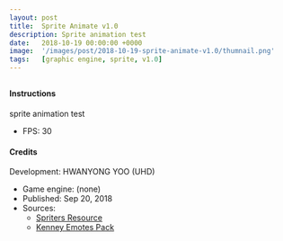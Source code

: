 ```yaml
---
layout: post
title:  Sprite Animate v1.0
description: Sprite animation test
date:   2018-10-19 00:00:00 +0000
image:  '/images/post/2018-10-19-sprite-animate-v1.0/thumnail.png'
tags:   [graphic engine, sprite, v1.0]
---
```


<canvas id="gameScreen" width="640px" height="400px" tabindex="1"></canvas>
---
#### Instructions
sprite animation test
- FPS: 30

#### Credits
Development: HWANYONG YOO (UHD)
- Game engine: (none)
- Published: Sep 20, 2018
- Sources:
	- [Spriters Resource](https://www.spriters-resource.com/)
	- [Kenney Emotes Pack](https://www.kenney.nl/assets/emotes-pack)

<script type="text/javascript">
console.log('test')
let App = {
	id: `labs-frame-sprite`,
	version: 1,
	gameID: `labs-frame-sprite-1`
};
document.addEventListener('DOMContentLoaded', () => {
	let ResourceItem = function (obj) {
		let self = this;
		self.path = obj.path;
		self.type = obj.type;

		return self;
	};
	let ReleaseItem = function (obj) {
		let self = this;
		self.id = obj.id;
		self.version = obj.version;
		self.thumbnail = obj.thumbnail;
		self.name = obj.name;
		self.extension = obj.extension;
	};
	let Detail = function () {
		let vm = this;
		vm.name = ko.observable('');
		vm.instructions = ko.observable('');
		vm.credits = ko.observable('');
		vm.video = {
			featured: ko.observable(''),
			more: ko.observable('')
		};
		vm.resources = {
			'javascript': ko.observableArray()
		};
		vm.previousReleaseItems = ko.observableArray();

		vm.showDetail = (data, event) => { window.location.href = `/playground/${data.id}.${data.type}`; };

		vm.init = () => {
			database.collection("/Programs")
			.where('id', '==', App.id)
			.where('version', '==', App.version)
			.get()
			.then(prog => {
				prog.forEach(info => {
					let data = info.data();
					vm.name(data.information.name);
					vm.instructions(data.information.instructions);
					vm.credits(data.information.credits);
					if (typeof data.information.videos !== 'undefined') {
						vm.video.featured(data.information.videos.featured);
						vm.video.more(data.information.videos.externalLink);
					}
					for (let key in data.resources) {
						data.resources[key].forEach((val, idx, arr) => {
							vm.resources.javascript.push(new ResourceItem(val));
						});
					}
				});
			});

			database.collection("/Programs")
			.where('id', '==', App.id)
			.where('isView', '==', true)
			//- .where('version', '>', App.version)
			//- .where('version', '<', App.version)
			.orderBy('version', 'desc')
			.get()
			.then(prog => {
				prog.forEach(info => {
					let data = info.data();
					vm.previousReleaseItems.push(new ReleaseItem({
						'id': data.id,
						'version': data.version,
						'thumbnail': data.information.thumbnail,
						'name': data.information.name,
						'extension': data.extension
					}));
				});
			});
		}

		vm.init();
		return vm;
	};

	let vmDetail = new Detail();
	ko.applyBindings(vmDetail);
});
</script>